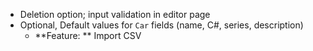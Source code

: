 - Deletion option; input validation in editor page
- Optional, Default values for `Car` fields (name, C#, series, description)
    - **Feature: ** Import CSV
